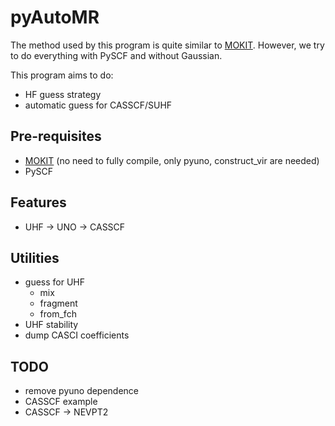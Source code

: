 # pyAutoMR

The method used by this program is quite similar to [MOKIT](https://gitlab.com/jxzou/mokit). However, we try to do everything with PySCF and without Gaussian.

This program aims to do:
* HF guess strategy
* automatic guess for CASSCF/SUHF 

## Pre-requisites
* [MOKIT](https://gitlab.com/jxzou/mokit) (no need to fully compile, only pyuno, construct_vir are needed)
* PySCF

## Features
* UHF -> UNO -> CASSCF

## Utilities
* guess for UHF
  + mix
  + fragment
  + from_fch
* UHF stability
* dump CASCI coefficients

## TODO
* remove pyuno dependence
* CASSCF example
* CASSCF -> NEVPT2

